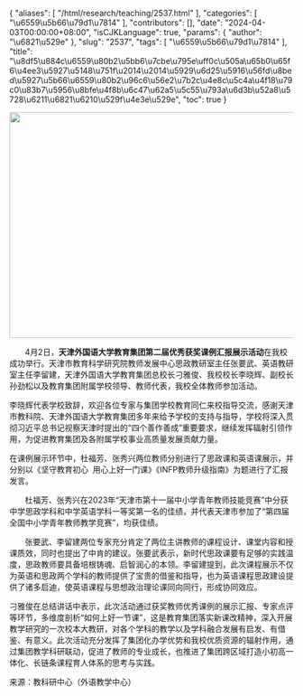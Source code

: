 {
    "aliases": [
        "/html/research/teaching/2537.html"
    ],
    "categories": [
        "\u6559\u5b66\u79d1\u7814"
    ],
    "contributors": [],
    "date": "2024-04-03T00:00:00+08:00",
    "isCJKLanguage": true,
    "params": {
        "author": "\u6821\u529e"
    },
    "slug": "2537",
    "tags": [
        "\u6559\u5b66\u79d1\u7814"
    ],
    "title": "\u8df5\u884c\u6559\u80b2\u5bb6\u7cbe\u795e\uff0c\u505a\u65b0\u65f6\u4ee3\u5927\u5148\u751f\u2014\u2014\u5929\u6d25\u5916\u56fd\u8bed\u5927\u5b66\u6559\u80b2\u96c6\u56e2\u7b2c\u4e8c\u5c4a\u4f18\u79c0\u83b7\u5956\u8bfe\u4f8b\u6c47\u62a5\u5c55\u793a\u6d3b\u52a8\u5728\u6211\u6821\u6210\u529f\u4e3e\u529e",
    "toc": true
}


<img
    src="https://cdn.tfls.online/mirror/full/f9cdc1f0981b18e49c58ddc88f18a783577cbd29.jpg"
    style="display:block;margin-left:auto;margin-right:auto;"
    decoding="async"
    fetchpriority="auto"
    loading="lazy"
    height="400"
    width="600"
/>




       4月2日，**天津外国语大学教育集团第二届优秀获奖课例汇报展示活动**在我校成功举行。天津市教育科学研究院教师发展中心思政教研室主任张要武、英语教研室主任李留建，天津外国语大学教育集团总校长刁雅俊、我校校长李晓辉、副校长孙劲松以及教育集团附属学校领导、教师代表，我校全体教师参加活动。







李晓辉代表学校致辞，欢迎各位专家与集团学校教育同仁来校指导交流，感谢天津市教科院、天津外国语大学教育集团多年来给予学校的支持与指导，学校将深入贯彻习近平总书记视察天津时提出的“四个善作善成”重要要求，继续发挥辐射引领作用，为促进教育集团及各附属学校事业高质量发展贡献力量。




在课例展示环节中，杜福芳、张秀兴两位教师分别进行了思政课和英语课展示，并分别以《坚守教育初心  用心上好一门课》《INFP教师升级指南》为题进行了汇报发言。




       杜福芳、张秀兴在2023年“天津市第十一届中小学青年教师技能竞赛”中分获中学思政学科和中学英语学科一等奖第一名的佳绩，并代表天津市参加了“第四届全国中小学青年教师教学竞赛”，均获佳绩。




       张要武、李留建两位专家充分肯定了两位主讲教师的课程设计、课堂内容和授课质效，同时也提出了中肯的建议。张要武表示，新时代思政课要有足够的实践温度，思政教师要具备培根铸魂、启智润心的本领。李留建提到，此次课程展示不仅为英语和思政两个学科的教师提供了宝贵的借鉴和指导，也为英语课程思政建设提供了诸多启迪，使英语课程与思想政治理论课同向同行，形成协同效应。




刁雅俊在总结讲话中表示，此次活动通过获奖教师优秀课例的展示汇报、专家点评等环节，多维度剖析“如何上好一节课”，这是教育集团落实新课改精神，深入开展教学研究的一次校本大教研，对各个学科的教学以及学科融合发展有启发、有借鉴、有意义。此次活动充分发挥了集团化办学优势和我校优质资源的辐射作用，通过集团教学科研联动，促进了教师的专业成长，也推进了集团跨区域打造小初高一体化、长链条课程育人体系的思考与实践。




  






来源：教科研中心（外语教学中心）



